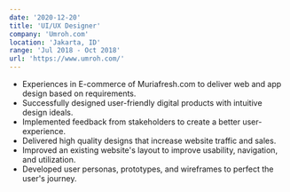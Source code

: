 ```yaml
---
date: '2020-12-20'
title: 'UI/UX Designer'
company: 'Umroh.com'
location: 'Jakarta, ID'
range: 'Jul 2018 - Oct 2018'
url: 'https://www.umroh.com/'
---
```


- Experiences in E-commerce of Muriafresh.com to deliver web and app design based on requirements.
- Successfully designed user-friendly digital products with intuitive design ideals.
- Implemented feedback from stakeholders to create a better user-experience.
- Delivered high quality designs that increase website traffic and sales.
- Improved an existing website's layout to improve usability, navigation, and utilization.
- Developed user personas, prototypes, and wireframes to perfect the user's journey.

